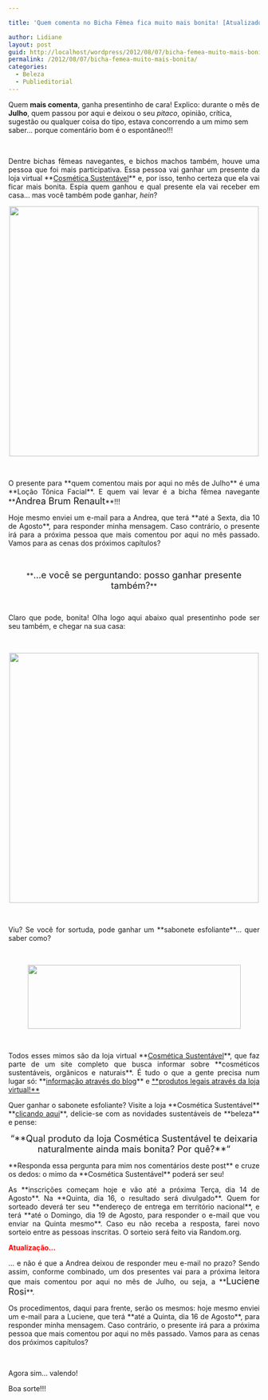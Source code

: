 ```yaml
---

title: 'Quem comenta no Bicha Fêmea fica muito mais bonita! [Atualizado]'

author: Lidiane
layout: post
guid: http://localhost/wordpress/2012/08/07/bicha-femea-muito-mais-bonita/
permalink: /2012/08/07/bicha-femea-muito-mais-bonita/
categories:
  - Beleza
  - Publieditorial
---
```

Quem **mais comenta**, ganha presentinho de cara! Explico: durante o mês de **Julho**, quem passou por aqui e deixou o seu _pitaco_, opinião, crítica, sugestão ou qualquer coisa do tipo, estava concorrendo a um mimo sem saber… porque comentário bom é o espontâneo!!!

&nbsp;

<p align="justify">
  Dentre bichas fêmeas navegantes, e bichos machos também, houve uma pessoa que foi mais participativa. Essa pessoa vai ganhar um presente da loja virtual **<a href="http://www.trololodemulher.com.br/2012/06/21/cosmetica-sustentavel/">Cosmética Sustentável</a>** e, por isso, tenho certeza que ela vai ficar mais bonita. Espia quem ganhou e qual presente ela vai receber em casa… mas você também pode ganhar, <em>hein</em>?
</p>

<!--more-->

<p align="center">
  <a href="http://www.trololodemulher.com.br/2012/08/07/bicha-femea-muito-mais-bonita/locao-tonica-facial/" rel="attachment wp-att-8981"><img class="alignnone size-full wp-image-8981" title="LOCAO TONICA FACIAL" src="http://www.trololodemulher.com.br/blog/wp-content/uploads/2012/08/LOCAO-TONICA-FACIAL.jpg" alt="" width="500" height="500" /></a>
</p>

&nbsp;

<p align="justify">
  O presente para **quem comentou mais por aqui no mês de Julho** é uma **Loção Tônica Facial**. E quem vai levar é a bicha fêmea navegante **<span style="font-size: large;">Andrea Brum Renault</span>**!!!
</p>

<p align="justify">
  Hoje mesmo enviei um e-mail para a Andrea, que terá **até a Sexta, dia 10 de Agosto**, para responder minha mensagem. Caso contrário, o presente irá para a próxima pessoa que mais comentou por aqui no mês passado. Vamos para as cenas dos próximos capítulos?
</p>

&nbsp;

<p align="center">
  **<span style="font-size: large;">…e você se perguntando: posso ganhar presente também?</span>**
</p>

&nbsp;

<p align="justify">
  Claro que pode, bonita! Olha logo aqui abaixo qual presentinho pode ser seu também, e chegar na sua casa:
</p>

&nbsp;

<p align="center">
  <a href="http://www.trololodemulher.com.br/2012/08/07/bicha-femea-muito-mais-bonita/sabonete-esfoliante/" rel="attachment wp-att-8982"><img class="alignnone size-full wp-image-8982" title="SABONETE ESFOLIANTE" src="http://www.trololodemulher.com.br/blog/wp-content/uploads/2012/08/SABONETE-ESFOLIANTE.jpg" alt="" width="500" height="500" /></a>
</p>

&nbsp;

<p align="justify">
  Viu? Se você for sortuda, pode ganhar um **sabonete esfoliante**… quer saber como?
</p>

&nbsp;

<p align="center">
  <a href="http://www.trololodemulher.com.br/2012/06/21/cosmetica-sustentavel/cosmetica-sustentavel/" rel="attachment wp-att-8752"><img class="alignnone size-full wp-image-8752" title="COSMETICA SUSTENTAVEL" src="http://www.trololodemulher.com.br/blog/wp-content/uploads/2012/06/COSMETICA-SUSTENTAVEL.png" alt="" width="427" height="128" /></a>
</p>

&nbsp;

<p align="justify">
  Todos esses mimos são da loja virtual **<a href="http://www.trololodemulher.com.br/2012/06/21/cosmetica-sustentavel/">Cosmética Sustentável</a>**, que faz parte de um site completo que busca informar sobre **cosméticos sustentáveis, orgânicos e naturais**. É tudo o que a gente precisa num lugar só: **<a href="http://www.cosmeticasustentavel.com.br/loja/index.php?route=extras/blog/" target="_blank">informação através do blog</a>** e <a href="http://www.cosmeticasustentavel.com.br/loja/" target="_blank">**produtos legais através da loja virtual!**</a>
</p>

<p align="justify">
  Quer ganhar o sabonete esfoliante? Visite a loja **Cosmética Sustentável** **<a href="http://www.cosmeticasustentavel.com.br/loja/" target="_blank">clicando aqui</a>**, delicie-se com as novidades sustentáveis de **beleza** e pense:
</p>

<p align="center">
  <span style="font-size: large;">&#8220;**Qual produto da loja Cosmética Sustentável te deixaria naturalmente ainda mais bonita? Por quê?**&#8220;</span>
</p>

<p align="justify">
  **Responda essa pergunta para mim nos comentários deste post** e cruze os dedos: o mimo da **Cosmética Sustentável** poderá ser seu!
</p>

<p align="justify">
  As **inscrições começam hoje e vão até a próxima Terça, dia 14 de Agosto**. Na **Quinta, dia 16, o resultado será divulgado**. Quem for sorteado deverá ter seu **endereço de entrega em território nacional**, e terá **até o Domingo, dia 19 de Agosto, para responder o e-mail que vou enviar na Quinta mesmo**. Caso eu não receba a resposta, farei novo sorteio entre as pessoas inscritas. O sorteio será feito via Random.org.
</p>

**<span style="color: #ff0000;">Atualização…</span>**

<p align="justify">
  … e não é que a Andrea deixou de responder meu e-mail no prazo? Sendo assim, conforme combinado, um dos presentes vai para a próxima leitora que mais comentou por aqui no mês de Julho, ou seja, a **<span style="font-size: large;">Luciene Rosi</span>**.
</p>

<p align="justify">
  Os procedimentos, daqui para frente, serão os mesmos: hoje mesmo enviei um e-mail para a Luciene, que terá **até a Quinta, dia 16 de Agosto**, para responder minha mensagem. Caso contrário, o presente irá para a próxima pessoa que mais comentou por aqui no mês passado. Vamos para as cenas dos próximos capítulos?
</p>

&nbsp;

Agora sim… valendo!

Boa sorte!!!